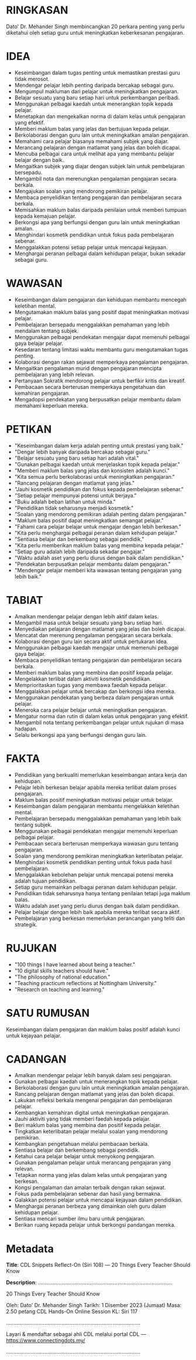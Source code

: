 # RINGKASAN
Dato' Dr. Mehander Singh membincangkan 20 perkara penting yang perlu diketahui oleh setiap guru untuk meningkatkan keberkesanan pengajaran.

# IDEA
- Keseimbangan dalam tugas penting untuk memastikan prestasi guru tidak merosot.
- Mendengar pelajar lebih penting daripada bercakap sebagai guru.
- Mengumpul makluman dari pelajar untuk meningkatkan pengajaran.
- Belajar sesuatu yang baru setiap hari untuk perkembangan peribadi.
- Menggunakan pelbagai kaedah untuk menerangkan topik kepada pelajar.
- Menetapkan dan mengekalkan norma di dalam kelas untuk pengajaran yang efektif.
- Memberi maklum balas yang jelas dan bertujuan kepada pelajar.
- Berkolaborasi dengan guru lain untuk meningkatkan amalan pengajaran.
- Memahami cara pelajar biasanya memahami subjek yang diajar.
- Merancang pelajaran dengan matlamat yang jelas dan boleh dicapai.
- Mencuba pelbagai cara untuk melihat apa yang membantu pelajar belajar dengan baik.
- Mengaitkan subjek yang diajar dengan subjek lain untuk pembelajaran bersepadu.
- Mengambil nota dan merenungkan pengalaman pengajaran secara berkala.
- Mengajukan soalan yang mendorong pemikiran pelajar.
- Membaca penyelidikan tentang pengajaran dan pembelajaran secara berkala.
- Memisahkan maklum balas daripada penilaian untuk memberi tumpuan kepada kemajuan pelajar.
- Berkongsi apa yang berfungsi dengan guru lain untuk meningkatkan amalan.
- Menghindari kosmetik pendidikan untuk fokus pada pembelajaran sebenar.
- Menggalakkan potensi setiap pelajar untuk mencapai kejayaan.
- Menghargai peranan pelbagai dalam kehidupan pelajar, bukan sekadar sebagai guru.

# WAWASAN
- Keseimbangan dalam pengajaran dan kehidupan membantu mencegah keletihan mental.
- Mengutamakan maklum balas yang positif dapat meningkatkan motivasi pelajar.
- Pembelajaran bersepadu menggalakkan pemahaman yang lebih mendalam tentang subjek.
- Menggunakan pelbagai pendekatan mengajar dapat memenuhi pelbagai gaya belajar pelajar.
- Kesedaran tentang limitasi waktu membantu guru mengutamakan tugas penting.
- Kolaborasi dengan rakan sejawat memperkaya pengalaman pengajaran.
- Mengaitkan pengalaman murid dengan pengajaran mencipta pembelajaran yang lebih relevan.
- Pertanyaan Sokratik mendorong pelajar untuk berfikir kritis dan kreatif.
- Pembacaan secara berterusan memperkaya pengetahuan dan kemahiran pengajaran.
- Mengadopsi pendekatan yang berpusatkan pelajar membantu dalam memahami keperluan mereka.

# PETIKAN
- "Keseimbangan dalam kerja adalah penting untuk prestasi yang baik."
- "Dengar lebih banyak daripada bercakap sebagai guru."
- "Belajar sesuatu yang baru setiap hari adalah vital."
- "Gunakan pelbagai kaedah untuk menjelaskan topik kepada pelajar."
- "Memberi maklum balas yang jelas dan konsisten adalah kunci."
- "Kita semua perlu berkolaborasi untuk meningkatkan pengajaran."
- "Rancang pelajaran dengan matlamat yang jelas."
- "Jauhi kosmetik pendidikan dan fokus kepada pembelajaran sebenar."
- "Setiap pelajar mempunyai potensi untuk berjaya."
- "Buku adalah beban latihan untuk minda."
- "Pendidikan tidak seharusnya menjadi kosmetik."
- "Soalan yang mendorong pemikiran adalah penting dalam pengajaran."
- "Maklum balas positif dapat meningkatkan semangat pelajar."
- "Fahami cara pelajar belajar untuk mengajar dengan lebih berkesan."
- "Kita perlu menghargai pelbagai peranan dalam kehidupan pelajar."
- "Sentiasa belajar dan berkembang sebagai pendidik."
- "Kita perlu memberikan maklum balas yang membina kepada pelajar."
- "Setiap guru adalah lebih daripada sekadar pengajar."
- "Waktu adalah aset yang perlu diurus dengan baik dalam pendidikan."
- "Pendekatan berpusatkan pelajar membantu dalam pengajaran."
- "Mendengar pelajar memberi kita wawasan tentang pengajaran yang lebih baik."

# TABIAT
- Amalkan mendengar pelajar dengan lebih aktif dalam kelas.
- Mengambil masa untuk belajar sesuatu yang baru setiap hari.
- Menyediakan pelajaran dengan matlamat yang jelas dan boleh dicapai.
- Mencatat dan merenung pengalaman pengajaran secara berkala.
- Kolaborasi dengan guru lain secara aktif untuk pertukaran idea.
- Menggunakan pelbagai kaedah mengajar untuk memenuhi pelbagai gaya belajar.
- Membaca penyelidikan tentang pengajaran dan pembelajaran secara berkala.
- Memberi maklum balas yang membina dan positif kepada pelajar.
- Mengelakkan terlibat dalam aktiviti kosmetik pendidikan.
- Memprioritaskan tugas yang membawa faedah kepada pelajar.
- Menggalakkan pelajar untuk bercakap dan berkongsi idea mereka.
- Menggunakan pendekatan yang berbeza dalam pengajaran untuk pelajar.
- Meneroka cara pelajar belajar untuk meningkatkan pengajaran.
- Mengatur norma dan rutin di dalam kelas untuk pengajaran yang efektif.
- Mengambil nota tentang perkembangan pelajar untuk rujukan di masa hadapan.
- Selalu berkongsi apa yang berfungsi dengan guru lain.

# FAKTA
- Pendidikan yang berkualiti memerlukan keseimbangan antara kerja dan kehidupan.
- Pelajar lebih berkesan belajar apabila mereka terlibat dalam proses pengajaran.
- Maklum balas positif meningkatkan motivasi pelajar untuk belajar.
- Keseimbangan dalam pengajaran membantu mengelakkan keletihan mental.
- Pembelajaran bersepadu menggalakkan pemahaman yang lebih baik tentang subjek.
- Menggunakan pelbagai pendekatan mengajar memenuhi keperluan pelbagai pelajar.
- Pembacaan secara berterusan memperkaya wawasan guru tentang pengajaran.
- Soalan yang mendorong pemikiran meningkatkan keterlibatan pelajar.
- Menghindari kosmetik pendidikan penting untuk fokus pada hasil pembelajaran.
- Menggalakkan kebolehan pelajar untuk mencapai potensi mereka adalah tujuan pendidikan.
- Setiap guru memainkan pelbagai peranan dalam kehidupan pelajar.
- Pendidikan tidak seharusnya hanya tentang penilaian tetapi juga maklum balas.
- Waktu adalah aset yang perlu diurus dengan baik dalam pendidikan.
- Pelajar belajar dengan lebih baik apabila mereka terlibat secara aktif.
- Pembelajaran yang berkesan memerlukan perancangan yang teliti dan strategik.

# RUJUKAN
- "100 things I have learned about being a teacher."
- "10 digital skills teachers should have."
- "The philosophy of national education."
- "Teaching practicum reflections at Nottingham University."
- "Research on teaching and learning."

# SATU RUMUSAN
Keseimbangan dalam pengajaran dan maklum balas positif adalah kunci untuk kejayaan pelajar.

# CADANGAN
- Amalkan mendengar pelajar lebih banyak dalam sesi pengajaran.
- Gunakan pelbagai kaedah untuk menerangkan topik kepada pelajar.
- Berkolaborasi dengan guru lain untuk meningkatkan amalan pengajaran.
- Rancang pelajaran dengan matlamat yang jelas dan boleh dicapai.
- Lakukan refleksi berkala mengenai pengajaran dan pembelajaran pelajar.
- Kembangkan kemahiran digital untuk meningkatkan pengajaran.
- Jauhi aktiviti yang tidak memberi faedah kepada pelajar.
- Beri maklum balas yang membina dan positif kepada pelajar.
- Tingkatkan keterlibatan pelajar melalui soalan yang mendorong pemikiran.
- Kembangkan pengetahuan melalui pembacaan berkala.
- Sentiasa belajar dan berkembang sebagai pendidik.
- Ketahui cara pelajar belajar untuk menyokong pengajaran.
- Gunakan pengalaman pelajar untuk merancang pengajaran yang relevan.
- Tetapkan norma yang jelas dalam kelas untuk pengajaran yang berkesan.
- Kongsi pengalaman dan amalan terbaik dengan rakan sejawat.
- Fokus pada pembelajaran sebenar dan hasil yang bermakna.
- Galakkan potensi pelajar untuk mencapai kejayaan dalam pendidikan.
- Menghargai peranan berbeza yang dimainkan oleh guru dalam kehidupan pelajar.
- Sentiasa mencari sumber ilmu baru untuk pengajaran.
- Berikan ruang kepada pelajar untuk berkongsi pandangan mereka.

# Metadata
**Title**: CDL Snippets Reflect-On (Siri 108) — 20 Things Every Teacher Should Know

**Description**: ...........................................................................................

20 Things Every Teacher Should Know

Oleh: Dato' Dr. Mehander Singh
Tarikh: 1 Disember 2023 (Jumaat)
Masa: 2.50 petang
CDL Hands-On Online Session KL: Siri 117

...........................................................................................

Layari & mendaftar sebagai ahli CDL melalui portal CDL — https://www.connectingdots.my/

...........................................................................................